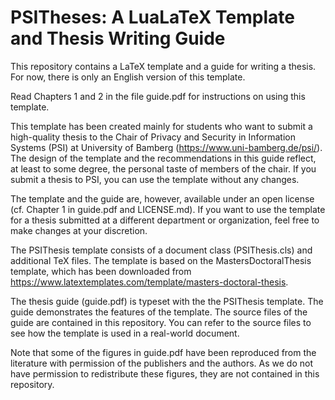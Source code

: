 # PSITheses: A LuaLaTeX Template and Thesis Writing Guide

This repository contains a LaTeX template and a guide for writing a thesis. For now, there is only an English version of this template.

Read Chapters 1 and 2 in the file guide.pdf for instructions on using this template.

This template has been created mainly for students who want to submit a high-quality thesis to the Chair of Privacy and Security in Information Systems (PSI) at University of Bamberg (https://www.uni-bamberg.de/psi/). The design of the template and the recommendations in this guide reflect, at least to some degree, the personal taste of members of the chair. If you submit a thesis to PSI, you can use the template without any changes.

The template and the guide are, however, available under an open license (cf. Chapter 1 in guide.pdf and LICENSE.md). If you want to use the template for a thesis submitted at a different department or organization, feel free to make changes at your discretion.

The PSIThesis template consists of a document class (PSIThesis.cls) and additional TeX files. The template is based on the MastersDoctoralThesis template, which has been downloaded from https://www.latextemplates.com/template/masters-doctoral-thesis.

The thesis guide (guide.pdf) is typeset with the the PSIThesis template. The guide demonstrates the features of the template. The source files of the guide are contained in this repository. You can refer to the source files to see how the template is used in a real-world document.

Note that some of the figures in guide.pdf have been reproduced from the literature with permission of the publishers and the authors. As we do not have permission to redistribute these figures, they are not contained in this repository.
